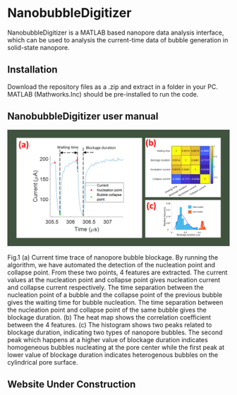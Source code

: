 # NanobubbleDigitizer

NanobubbleDigitizer is a MATLAB based nanopore data analysis interface, which can be used to analysis the current-time data of bubble generation in solid-state nanopore.	


## Installation 

Download the repository files as a .zip and extract in a folder in your PC. MATLAB (Mathworks.Inc) should be pre-installed to run the code.


## NanobubbleDigitizer user manual

![Slide2](Slide2.PNG)

Fig.1 (a) Current time trace of nanopore bubble blockage. By running the algorithm, we have automated the detection of the nucleation point and collapse point. From these two points, 4 features are extracted. The current values at the nucleation point and collapse point gives nucleation current and collapse current respectively. The time separation between the nucleation point of a bubble and the collapse point of the previous bubble gives the waiting time for bubble nucleation. The time separation between the nucleation point and collapse point of the same bubble gives the blockage duration. (b) The heat map shows the correlation coefficient between the 4 features. (c) The histogram shows two peaks related to blockage duration, indicating two types of nanopore bubbles. The second peak which happens at a higher value of blockage duration indicates homogeneous bubbles nucleating at the pore center while the first peak at lower value of blockage duration indicates heterogenous bubbles on the cylindrical pore surface.


## Website Under Construction
